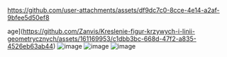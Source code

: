 

https://github.com/user-attachments/assets/df9dc7c0-8cce-4e14-a2af-9bfee5d50ef8

age](https://github.com/Zanvis/Kreslenie-figur-krzywych-i-linii-geometrycznych/assets/161169953/c1dbb3bc-668d-47f2-a835-4526eb63ab44)
![image](https://github.com/Zanvis/Kreslenie-figur-krzywych-i-linii-geometrycznych/assets/161169953/9a095d6a-a4a0-4feb-bbbe-0b5d702dc956)
![image](https://github.com/Zanvis/Kreslenie-figur-krzywych-i-linii-geometrycznych/assets/161169953/d3e05d1d-475c-4f40-8e3a-5205cc1f606a)
![image](https://github.com/Zanvis/Kreslenie-figur-krzywych-i-linii-geometrycznych/assets/161169953/eb0a4500-79d9-40c0-ab8c-dbb089f7c499)
